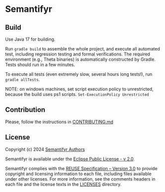 <!--
  SPDX-FileCopyrightText: 2023-2024 The Semantifyr Authors
  
  SPDX-License-Identifier: EPL-2.0
-->

# Semantifyr

## Build

Use Java 17 for building.

Run `gradle build` to assemble the whole project, and execute all automated test, including regression testing and formal verifications. The required environment (e.g., Theta binaries) is automatically constructed by Gradle. Tests should run in a few minutes.

To execute all tests (even extremely slow, several hours long tests!), run `gradle allTests`.

NOTE: on windows machines, set script execution policy to unrestricted, because the build uses ps1 scripts.
`Set-ExecutionPolicy Unrestricted`

## Contribution

Please, follow the instructions in [CONTRIBUTING.md](CONTRIBUTING.md)

## License

Copyright (c) 2024 [Semantifyr Authors](CONTRIBUTORS.md)

Semantifyr is available under the [Eclipse Public License - v 2.0](https://www.eclipse.org/legal/epl-2.0/).

Semantifyr complies with the [REUSE Specification – Version 3.0](https://reuse.software/) to provide copyright and licensing information to each file, including files available under other licenses. For more information, see the comments headers in each file and the license texts in the [LICENSES](LICENSES) directory.
